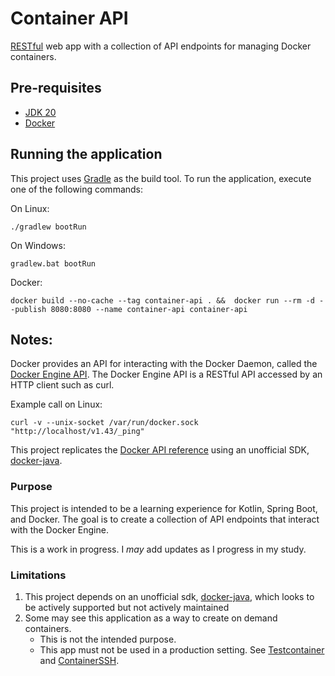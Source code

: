 # Container API

[RESTful](https://en.wikipedia.org/wiki/REST) web app with a collection of API endpoints for managing Docker containers.

## Pre-requisites

- [JDK 20](https://adoptium.net/en-GB/temurin/releases/)
- [Docker](https://docs.docker.com/get-docker/)

## Running the application

This project uses [Gradle](https://gradle.org/) as the build tool. 
To run the application, execute one of the following commands:

On Linux:
```shell
./gradlew bootRun
```

On Windows:
```shell
gradlew.bat bootRun
```

Docker:
```shell
docker build --no-cache --tag container-api . &&  docker run --rm -d --publish 8080:8080 --name container-api container-api
```

## Notes:

Docker provides an API for interacting with the Docker Daemon, 
called the [Docker Engine API](https://docs.docker.com/engine/api/).
The Docker Engine API is a RESTful API accessed by an HTTP client such as curl.

Example call on Linux:

```shell
curl -v --unix-socket /var/run/docker.sock "http://localhost/v1.43/_ping"
```

This project replicates the [Docker API reference](https://docs.docker.com/engine/api/latest/) 
using an unofficial SDK, [docker-java](https://github.com/docker-java/docker-java).

### Purpose

This project is intended to be a learning experience for Kotlin, Spring Boot, and Docker.
The goal is to create a collection of API endpoints that interact with the Docker Engine.

This is a work in progress. I *may* add updates as I progress in my study.

### Limitations

1. This project depends on an unofficial
   sdk, [docker-java](https://github.com/docker-java/docker-java),
   which looks to be actively supported but not actively maintained
2. Some may see this application as a way to create on demand containers.
   - This is not the intended purpose.
   - This app must not be used in a production setting.
     See [Testcontainer](https://testcontainers.com/) and [ContainerSSH](https://containerssh.io/).
